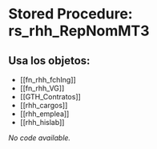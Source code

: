 # Stored Procedure: rs_rhh_RepNomMT3

## Usa los objetos:
- [[fn_rhh_fchIng]]
- [[fn_rhh_VG]]
- [[GTH_Contratos]]
- [[rhh_cargos]]
- [[rhh_emplea]]
- [[rhh_hislab]]

*No code available.*
